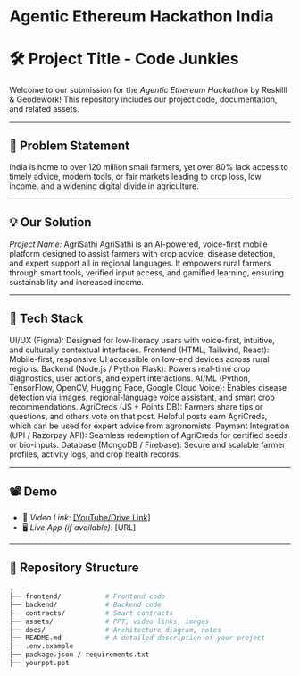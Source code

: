 # Agentic Ethereum Hackathon India

# 🛠 Project Title - Code Junkies

Welcome to our submission for the *Agentic Ethereum Hackathon* by Reskilll & Geodework! This repository includes our project code, documentation, and related assets.

---

## 📌 Problem Statement

India is home to over 120 million small farmers, yet over 80% lack access to timely advice, modern tools, or fair markets leading to crop loss, low income, and a widening digital divide in agriculture.

---

## 💡 Our Solution

*Project Name:* AgriSathi
AgriSathi is an AI-powered, voice-first mobile platform designed to assist farmers with crop advice, disease detection, and expert support all in regional languages.
 It empowers rural farmers through smart tools, verified input access, and gamified learning, ensuring sustainability and increased income.

---

## 🧱 Tech Stack

UI/UX (Figma): Designed for low-literacy users with voice-first, intuitive, and culturally contextual interfaces.
Frontend (HTML, Tailwind, React): Mobile-first, responsive UI accessible on low-end devices across rural regions.
Backend (Node.js / Python Flask): Powers real-time crop diagnostics, user actions, and expert interactions.
AI/ML (Python, TensorFlow, OpenCV, Hugging Face, Google Cloud Voice): Enables disease detection via images, regional-language voice assistant, and smart crop recommendations.
AgriCreds (JS + Points DB): Farmers share tips or questions, and others vote on that post. Helpful posts earn AgriCreds, which can be used for expert advice from agronomists.
Payment Integration (UPI / Razorpay API): Seamless redemption of AgriCreds for certified seeds or bio-inputs.
Database (MongoDB / Firebase): Secure and scalable farmer profiles, activity logs, and crop health records.

---

## 📽 Demo

- 🎥 *Video Link*: [[YouTube/Drive Link]  ](https://drive.google.com/drive/folders/14Dq-hK2wlxMCW9eCvFfi0wAUS8l8rjgP)
- 🖥 *Live App (if available)*: [URL]

---

## 📂 Repository Structure

```bash
.
├── frontend/           # Frontend code
├── backend/            # Backend code
├── contracts/          # Smart contracts
├── assets/             # PPT, video links, images
├── docs/               # Architecture diagram, notes
├── README.md           # A detailed description of your project
├── .env.example
├── package.json / requirements.txt
├── yourppt.ppt

